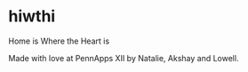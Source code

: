 # hiwthi
Home is Where the Heart is 

Made with love at PennApps XII by
Natalie, Akshay and Lowell.
